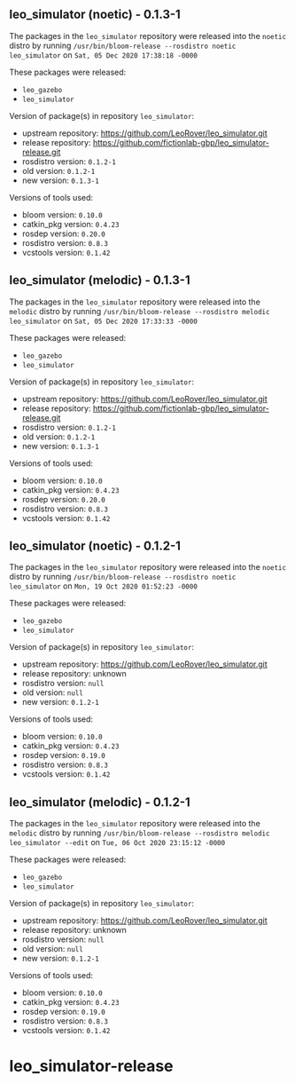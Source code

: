 ## leo_simulator (noetic) - 0.1.3-1

The packages in the `leo_simulator` repository were released into the `noetic` distro by running `/usr/bin/bloom-release --rosdistro noetic leo_simulator` on `Sat, 05 Dec 2020 17:38:18 -0000`

These packages were released:
- `leo_gazebo`
- `leo_simulator`

Version of package(s) in repository `leo_simulator`:

- upstream repository: https://github.com/LeoRover/leo_simulator.git
- release repository: https://github.com/fictionlab-gbp/leo_simulator-release.git
- rosdistro version: `0.1.2-1`
- old version: `0.1.2-1`
- new version: `0.1.3-1`

Versions of tools used:

- bloom version: `0.10.0`
- catkin_pkg version: `0.4.23`
- rosdep version: `0.20.0`
- rosdistro version: `0.8.3`
- vcstools version: `0.1.42`


## leo_simulator (melodic) - 0.1.3-1

The packages in the `leo_simulator` repository were released into the `melodic` distro by running `/usr/bin/bloom-release --rosdistro melodic leo_simulator` on `Sat, 05 Dec 2020 17:33:33 -0000`

These packages were released:
- `leo_gazebo`
- `leo_simulator`

Version of package(s) in repository `leo_simulator`:

- upstream repository: https://github.com/LeoRover/leo_simulator.git
- release repository: https://github.com/fictionlab-gbp/leo_simulator-release.git
- rosdistro version: `0.1.2-1`
- old version: `0.1.2-1`
- new version: `0.1.3-1`

Versions of tools used:

- bloom version: `0.10.0`
- catkin_pkg version: `0.4.23`
- rosdep version: `0.20.0`
- rosdistro version: `0.8.3`
- vcstools version: `0.1.42`


## leo_simulator (noetic) - 0.1.2-1

The packages in the `leo_simulator` repository were released into the `noetic` distro by running `/usr/bin/bloom-release --rosdistro noetic leo_simulator` on `Mon, 19 Oct 2020 01:52:23 -0000`

These packages were released:
- `leo_gazebo`
- `leo_simulator`

Version of package(s) in repository `leo_simulator`:

- upstream repository: https://github.com/LeoRover/leo_simulator.git
- release repository: unknown
- rosdistro version: `null`
- old version: `null`
- new version: `0.1.2-1`

Versions of tools used:

- bloom version: `0.10.0`
- catkin_pkg version: `0.4.23`
- rosdep version: `0.19.0`
- rosdistro version: `0.8.3`
- vcstools version: `0.1.42`


## leo_simulator (melodic) - 0.1.2-1

The packages in the `leo_simulator` repository were released into the `melodic` distro by running `/usr/bin/bloom-release --rosdistro melodic leo_simulator --edit` on `Tue, 06 Oct 2020 23:15:12 -0000`

These packages were released:
- `leo_gazebo`
- `leo_simulator`

Version of package(s) in repository `leo_simulator`:

- upstream repository: https://github.com/LeoRover/leo_simulator.git
- release repository: unknown
- rosdistro version: `null`
- old version: `null`
- new version: `0.1.2-1`

Versions of tools used:

- bloom version: `0.10.0`
- catkin_pkg version: `0.4.23`
- rosdep version: `0.19.0`
- rosdistro version: `0.8.3`
- vcstools version: `0.1.42`


# leo_simulator-release